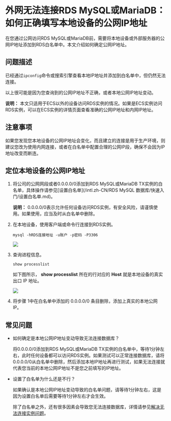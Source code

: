 # 外网无法连接RDS MySQL或MariaDB：如何正确填写本地设备的公网IP地址

在您通过公网访问RDS MySQL或MariaDB前，需要将本地设备或外部服务器的公网IP地址添加到RDS白名单中。本文介绍如何确定公网IP地址。

## 问题描述

已经通过`ipconfig`命令或搜索引擎查看本地IP地址并添加到白名单中，但仍然无法连接。

以上很可能是因为您查询到的公网IP地址不正确，或者本地公网IP地址变动。

**说明：** 本文只适用于ECS以外的设备访问RDS实例的情况。如果是ECS实例访问RDS实例，可以在ECS实例的详情页面查看准确的公网IP地址和内网IP地址。

## 注意事项

如果您发现您本地设备的公网IP地址会变化，而且建立的连接是用于生产环境，则建议您改为使用内网连接，或者在白名单中配置合理的公网IP段，确保不会因为IP地址改变而断连。

## 定位本地设备的公网IP地址

1.  将公司的公网网段或者0.0.0.0/0添加到RDS MySQL或MariaDB TX实例的白名单，具体操作请参见[设置白名单](/intl.zh-CN/RDS MySQL 数据库/快速入门/设置白名单.md)。

    **说明：** 0.0.0.0/0表示允许任何设备访问RDS实例，有安全风险，请谨慎使用。如果使用，应当及时从白名单中删除。

2.  在本地设备，使用客户端或命令行连接到RDS实例。

    ```
    mysql -hRDS连接地址 -u账户 -p密码 -P3306
    ```

    ![](https://static-aliyun-doc.oss-cn-hangzhou.aliyuncs.com/assets/img/zh-CN/1492767751/p33319.jpg)

3.  查询进程信息。

    ```
    show processlist
    ```

    如下图所示， **show processlist** 所在的行对应的 **Host** 就是本地设备的真实出口 IP 地址。

    ![](https://static-aliyun-doc.oss-cn-hangzhou.aliyuncs.com/assets/img/zh-CN/1492767751/p33320.jpg)

4.  将步骤 1中在白名单中添加的 0.0.0.0/0 条目删除，添加上真实的本地公网IP。

## 常见问题

-   如何确定是本地公网IP地址变动导致无法连接数据库？

    将0.0.0.0/0添加到RDS MySQL或MariaDB TX实例的白名单中，等待1分钟左右，此时任何设备都可以访问RDS实例。如果测试可以正常连接数据库，请将0.0.0.0/0从白名单中删除，然后添加本地IP地址再进行测试，如果无法连接就代表您当前的本地公网IP地址不是您之前填写的IP地址。

-   设置了白名单为什么还是不行？

    如果确认是本地公网IP地址变动导致的白名单问题，请等待1分钟左右，这是因为设置白名单后需要等待1分钟左右才会生效。

    除了白名单之外，还有很多因素会导致您无法连接数据库，详情请参见[解决无法连接实例问题](/intl.zh-CN/常见问题/连接/网络/解决无法连接RDS实例的问题.md)。


